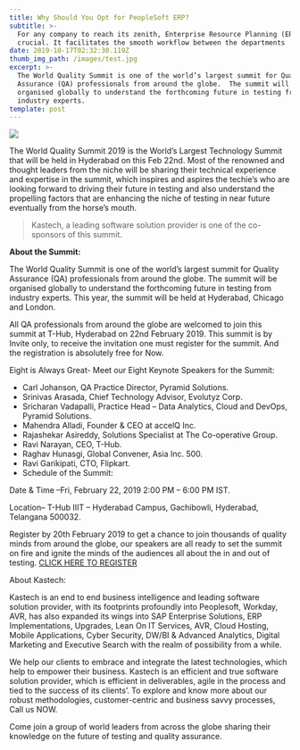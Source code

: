 ```yaml
---
title: Why Should You Opt for PeopleSoft ERP?
subtitle: >-
  For any company to reach its zenith, Enterprise Resource Planning (ERP) is
  crucial. It facilitates the smooth workflow between the departments
date: 2019-10-17T02:32:30.119Z
thumb_img_path: /images/test.jpg
excerpt: >-
  The World Quality Summit is one of the world’s largest summit for Quality
  Assurance (QA) professionals from around the globe.  The summit will be
  organised globally to understand the forthcoming future in testing from
  industry experts. 
template: post
---
```

![](/images/test.jpg)

The World Quality Summit 2019 is the World’s Largest Technology Summit that will be held in Hyderabad on this Feb 22nd.  Most of the renowned and thought leaders from the niche will be sharing their technical experience and expertise in the summit, which inspires and aspires the techie’s who are looking forward to driving their future in testing and also understand the propelling factors that are enhancing the niche of testing in near future eventually from the horse’s mouth.

> Kastech, a leading software solution provider is one of the co-sponsors of this summit.

**About the Summit:**

The World Quality Summit is one of the world’s largest summit for Quality Assurance (QA) professionals from around the globe.  The summit will be organised globally to understand the forthcoming future in testing from industry experts. This year, the summit will be held at Hyderabad, Chicago and London.

All QA professionals from around the globe are welcomed to join this summit at T-Hub, Hyderabad on 22nd February 2019. This summit is by Invite only, to receive the invitation one must register for the summit. And the registration is absolutely free for Now.

Eight is Always Great- Meet our Eight Keynote Speakers for the Summit:

* Carl Johanson, QA Practice Director, Pyramid Solutions.
* Srinivas Arasada, Chief Technology Advisor, Evolutyz Corp.
* Sricharan Vadapalli, Practice Head – Data Analytics, Cloud and DevOps, Pyramid Solutions.
* Mahendra Alladi, Founder & CEO at accelQ Inc.
* Rajashekar Asireddy, Solutions Specialist at The Co-operative Group.
* Ravi Narayan, CEO, T-Hub.
* Raghav Hunasgi, Global Convener, Asia Inc. 500.
* Ravi Garikipati, CTO, Flipkart.
* Schedule of the Summit:

Date & Time –Fri, February 22, 2019 2:00 PM – 6:00 PM IST.

Location– T-Hub IIIT – Hyderabad Campus, Gachibowli, Hyderabad, Telangana 500032.

Register by 20th February 2019 to get a chance to join thousands of quality minds from around the globe, our speakers are all ready to set the summit on fire and ignite the minds of the audiences all about the in and out of testing. [CLICK HERE TO REGISTER](https://kowding-7cc63.netlify.com/admin/#/collections/post/entries/why-should-you-opt-for-peoplesoft-erp)

About Kastech:

 Kastech is an end to end business intelligence and leading software solution provider, with its footprints profoundly into Peoplesoft, Workday, AVR, has also expanded its wings into SAP Enterprise Solutions, ERP Implementations, Upgrades, Lean On IT Services, AVR, Cloud Hosting, Mobile Applications, Cyber Security, DW/BI & Advanced Analytics, Digital Marketing and Executive Search with the realm of possibility from a while.

We help our clients to embrace and integrate the latest technologies, which help to empower their business. Kastech is an efficient and true software solution provider, which is efficient in deliverables, agile in the process and tied to the success of its clients’. To explore and know more about our robust methodologies, customer-centric and business savvy processes, Call us NOW.

Come join a group of world leaders from across the globe sharing their knowledge on the future of testing and quality assurance.
